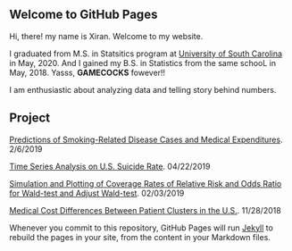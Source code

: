 

## Welcome to GitHub Pages


Hi, there!  my name is Xiran. Welcome to my website. 

I graduated from M.S. in Statsitics program at [University of South Carolina](https://sc.edu/) in May, 2020. And I gained my B.S. in Statistics from the same schooL in May, 2018. Yasss, **GAMECOCKS** fowever!! 

I am enthusiastic about analyzing data and telling story behind numbers.





## Project

[Predictions of Smoking-Related Disease Cases and Medical Expenditures](https://xiranwang7.github.io/Medical-Cost-and-Risk/). 2/6/2019

[Time Series Analysis on U.S. Suicide Rate](https://xiranwang7.github.io/Time-Series-Analysis/). 04/22/2019

[Simulation and Plotting of Coverage Rates of Relative Risk and Odds Ratio for Wald-test and Adjust Wald-test](https://xiranwang7.github.io/Statistical-Simulation/). 02/03/2019

[Medical Cost Differences Between Patient Clusters in the U.S.](https://xiranwang7.github.io/Multivariate-Linear-Regression/). 11/28/2018

Whenever you commit to this repository, GitHub Pages will run [Jekyll](https://jekyllrb.com/) to rebuild the pages in your site, from the content in your Markdown files.




